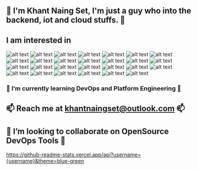 <!---
khantnaingset-kns/khantnaingset-kns is a ✨ special ✨ repository because its `README.md` (this file) appears on your GitHub profile.
You can click the Preview link to take a look at your changes.
--->
## 👋 I'm Khant Naing Set, I'm just a guy who into the backend, iot and cloud stuffs. 👋 ##

## I am interested in ##
![alt text](https://img.shields.io/badge/Amazon_AWS-FF9900?style=for-the-badge&logo=amazonaws&logoColor=white) ![alt text](https://img.shields.io/badge/Google_Cloud-4285F4?style=for-the-badge&logo=google-cloud&logoColor=white) ![alt text](https://img.shields.io/badge/Terraform-7B42BC?style=for-the-badge&logo=terraform&logoColor=white)  ![alt text](https://img.shields.io/badge/Yarn-2C8EBB?style=for-the-badge&logo=yarn&logoColor=white) ![alt text](https://img.shields.io/badge/Go-00ADD8?style=for-the-badge&logo=go&logoColor=white) ![alt text](https://img.shields.io/badge/TypeScript-007ACC?style=for-the-badge&logo=typescript&logoColor=white) ![alt text](https://img.shields.io/badge/eslint-3A33D1?style=for-the-badge&logo=eslint&logoColor=white) ![alt text](https://img.shields.io/badge/prettier-1A2C34?style=for-the-badge&logo=prettier&logoColor=F7BA3E) ![alt text](https://img.shields.io/badge/Notion-000000?style=for-the-badge&logo=notion&logoColor=white) ![alt text](https://img.shields.io/badge/Python-FFD43B?style=for-the-badge&logo=python&logoColor=blue) ![alt text](https://img.shields.io/badge/JavaScript-323330?style=for-the-badge&logo=javascript&logoColor=F7DF1E) ![alt text](https://img.shields.io/badge/Dart-0175C2?style=for-the-badge&logo=dart&logoColor=white) ![alt text](https://img.shields.io/badge/kubernetes-326ce5.svg?&style=for-the-badge&logo=kubernetes&logoColor=white) ![alt text](https://img.shields.io/badge/Docker-2CA5E0?style=for-the-badge&logo=docker&logoColor=white) ![alt text](https://img.shields.io/badge/Deno-white?style=for-the-badge&logo=deno&logoColor=464647) ![alt text](https://img.shields.io/badge/Ansible-000000?style=for-the-badge&logo=ansible&logoColor=white) ![alt text](https://img.shields.io/badge/Pulumi-8A3391?style=for-the-badge&logo=pulumi&logoColor=white) ![alt text](https://img.shields.io/badge/Github%20Actions-282a2e?style=for-the-badge&logo=githubactions&logoColor=367cfe) ![alt text](https://img.shields.io/badge/GitLab-330F63?style=for-the-badge&logo=gitlab&logoColor=white) ![alt text](https://img.shields.io/badge/Raspberry%20Pi-A22846?style=for-the-badge&logo=Raspberry%20Pi&logoColor=white) ![alt text](https://img.shields.io/badge/Linux-FCC624?style=for-the-badge&logo=linux&logoColor=black) ![alt text](https://img.shields.io/badge/Riot_Games-D32936?style=for-the-badge&logo=riot-games&logoColor=white) ![alt text](https://img.shields.io/badge/Istio-466BB0?style=for-the-badge&logo=Istio&logoColor=white) ![alt text](https://img.shields.io/badge/Helm-0F1689?style=for-the-badge&logo=Helm&labelColor=0F1689) ![alt text](https://img.shields.io/badge/.NET-512BD4?style=for-the-badge&logo=dotnet&logoColor=white) ![alt text](https://img.shields.io/badge/Elastic_Search-005571?style=for-the-badge&logo=elasticsearch&logoColor=white) ![alt text](https://img.shields.io/badge/Azure_DevOps-0078D7?style=for-the-badge&logo=azure-devops&logoColor=white)

### 🌱 I’m currently learning DevOps and Platform Engineering 🌱 ###

## 📫 Reach me at khantnaingset@outlook.com 📫 ##

## 💞️ I’m looking to collaborate on OpenSource DevOps Tools 💞️ ##

https://github-readme-stats.vercel.app/api?username={username}&theme=blue-green
